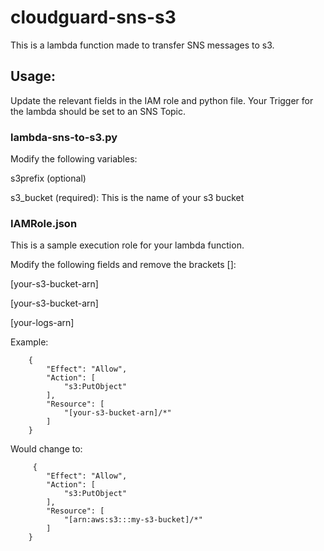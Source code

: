 # cloudguard-sns-s3

This is a lambda function made to transfer SNS messages to s3.  

## Usage:

Update the relevant fields in the IAM role and python file. Your Trigger for the lambda should be set to an SNS Topic.

### lambda-sns-to-s3.py

Modify the following variables:

s3prefix (optional)

s3_bucket (required):  This is the name of your s3 bucket

### IAMRole.json

This is a sample execution role for your lambda function.

Modify the following fields and remove the brackets []:

\[your-s3-bucket-arn\]

\[your-s3-bucket-arn\]

\[your-logs-arn\]


Example:

        {
            "Effect": "Allow",
            "Action": [
                "s3:PutObject"
            ],
            "Resource": [
                "[your-s3-bucket-arn]/*"
            ]
        }
        
   Would change to:
 
         {
            "Effect": "Allow",
            "Action": [
                "s3:PutObject"
            ],
            "Resource": [
                "[arn:aws:s3:::my-s3-bucket]/*"
            ]
        }
